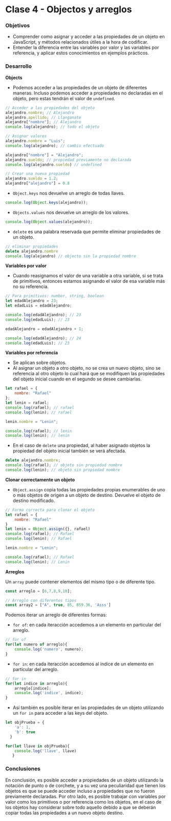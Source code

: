 # Clase 4 - Objectos y arreglos
### Objetivos
- Comprender como asignar y acceder a las propiedades de un objeto en JavaScript, y métodos relacionados útiles a la hora de codificar.
- Entender la diferencia entre las variables por valor y las variables por referencia, y aplicar estos conocimientos en ejemplos prácticos.

### Desarrollo
**Objects**

- Podemos acceder a las propiedades de un objeto de diferentes maneras. Incluso podemos acceder a propiedades no declaradas en el objeto, pero estas tendrán el valor de `undefined`.
```javascript
// Acceder a las propiedades del objeto
alejandro.nombre; // Alejandro
alejandro.apellido; // Llanganate
alejandro["nombre"]; // Alejandro
console.log(alejandro); // todo el objeto

// Asignar valores
alejandro.nombre = "Luis";
console.log(alejandro); // cambio efectuado

alejandro["nombre"] = "Alejandro";
alejandro.sueldo; // propiedad previamente no declarada
console.log(alejandro.sueldo) // undefined

// Crear una nueva propiedad
alejandro.sueldo = 1.2;
alejandro["alejandro"] = 0.8
```

- `Object.keys` nos devuelve un arreglo de todas llaves.
```javascript
console.log(Object.keys(alejandro));
```

- `Objects.values` nos devuelve un arreglo de los valores.
```javascript
console.log(Object.values(alejandro));
```

- `delete` es una palabra reservada que permite eliminar propiedades de un objeto.
```javascript
// eliminar propiedades
delete alejandro.nombre
console.log(alejandro) // objecto sin la propiedad nombre
```

**Variables por valor**

- Cuando reasignamos el valor de una variable a otra variable, si se trata de primitivos, entonces estamos asignando el valor de esa variable más no su referencia.
```javascript
// Para primitivos: number, string, boolean
let edadAlejandro = 23;
let edadLuis = edadAlejandro;

console.log(edadAlejandro); // 23
console.log(edadLuis); // 23

edadAlejandro = edadAlejandro + 1;

console.log(edadAlejandro); // 24
console.log(edadLuis); // 23
```

**Variables por referencia**

- Se aplican sobre objetos.
- Al asignar un objeto a otro objeto, no se crea un nuevo objeto, sino se referencia al otro objeto lo cual hará que se modifiquen las propiedades del objeto inicial cuando en el segundo se desee cambiarlas.
```javascript
let rafael = {
    nombre: "Rafael"
};
let lenin = rafael;
console.log(rafael); // rafael
console.log(lenin); // rafael

lenin.nombre = "Lenin";

console.log(rafael); // lenin
console.log(lenin); // lenin
```
- En el caso de `delete` una propiedad, al haber asignado objetos la propiedad del objeto inicial también se verá afectada.
```javascript
delete alejandro.nombre;
console.log(rafael); // objeto sin propiedad nombre
console.log(lenin); // objeto sin propiedad nombre
```

**Clonar correctamente un objeto**

- `Object.assign` copia todas las propiedades propias enumerables de uno o más objetos de origen a un objeto de destino. Devuelve el objeto de destino modificado.
```javascript
// Forma correcta para clonar el objeto
let rafael = {
    nombre: "Rafael"
}
let lenin = Object.assign({}, rafael)
console.log(rafael); // Rafael
console.log(lenin); // Rafael

lenin.nombre = "Lenin";

console.log(rafael); // Rafael
console.log(lenin); // Lenin
```

**Arreglos**

Un `array` puede contener elementos del mismo tipo o de diferente tipo.

```javascript
const arreglo = [6,7,8,9,10]; 

// Arreglo con diferentes tipos 
const array2 = ["A", true, 85, 859.36, 'Asss']
```

Podemos iterar un arreglo de diferentes formas:
- `for of`: en cada iteracción accedemos a un elemento en particular del arreglo.
```javascript
// for of 
for(let numero of arreglo){ 
    console.log('numero', numero); 
}
```
- `for in`: en cada iteracción accedemos al índice de un elemento en particular del arreglo.
```javascript
// for in
for(let indice in arreglo){ 
    arreglo[indice]; 
    console.log('indice', indice); 
}
```
- Así también es posible iterar en las propiedades de un objeto utilizando un `for in` para acceder a las keys del objeto.
```javascript
let objPrueba = { 
    'a': 1, 
    'b': true 
  }  

for(let llave in objPrueba){ 
    console.log('llave', llave) 
   }
```

### Conclusiones

En conclusión, es posible acceder a propiedades de un objeto utilizando la notación de punto o de corchete, y a su vez una peculiaridad que tienen los objetos es que se puede acceder incluso a propiedades que no fueron previamente declaradas. Por otro lado, es posible trabajar con variables por valor como los primitivos o por referencia como los objetos, en el caso de los objetos hay considerar sobre todo aquello debido a que se deberán copiar todas las propiedades a un nuevo objeto destino.

